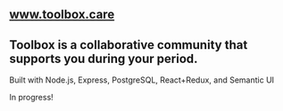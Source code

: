 www.toolbox.care
-----
Toolbox is a collaborative community that supports you during your period.
-----

Built with Node.js, Express, PostgreSQL, React+Redux, and Semantic UI

In progress! 
